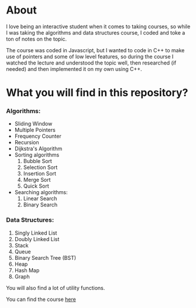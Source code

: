 # About
I love being an interactive student when it comes to taking courses, so while I was taking the algorithms and data structures course, I coded and toke a ton of 
notes on the topic. 

The course was coded in Javascript, but I wanted to code in C++ to make use of pointers and some of low level features, so during the course I watched the 
lecture and understood the topic well, then researched (if needed) and then implemented it on my own using C++. 

# What you will find in this repository? 
### Algorithms: 
  * Sliding Window 
  * Multiple Pointers
  * Frequency Counter 
  * Recursion
  * Dijkstra's Algorithm
  * Sorting algorithms
    1. Bubble Sort
    2. Selection Sort
    3. Insertion Sort
    4. Merge Sort
    5. Quick Sort
  * Searching algorithms: 
    1. Linear Search 
    2. Binary Search
### Data Structures: 
  1. Singly Linked List
  2. Doubly Linked List
  3. Stack
  4. Queue 
  5. Binary Search Tree (BST)
  6. Heap
  7. Hash Map
  8. Graph
  
You will also find a lot of utility functions.
  
You can find the course [here](https://www.udemy.com/course/js-algorithms-and-data-structures-masterclass/)
